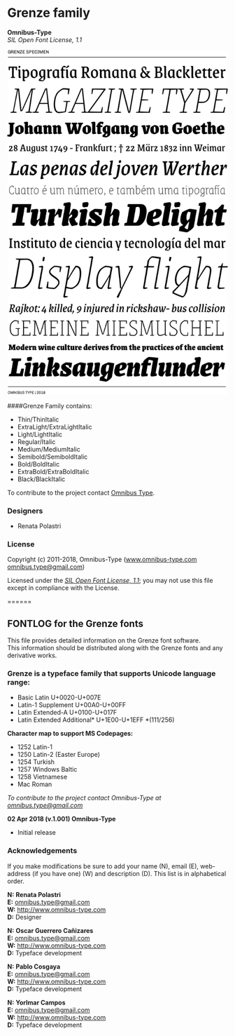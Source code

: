 # Grenze family

**Omnibus-Type**  
*SIL Open Font License, 1.1*


![Sample of Grenze Family.](sources/Grenze.png "Grenze Family")

####Grenze Family contains:

* Thin/ThinItalic
* ExtraLight/ExtraLightItalic
* Light/LightItalic
* Regular/Italic
* Medium/MediumItalic
* Semibold/SemiboldItalic
* Bold/BoldItalic
* ExtraBold/ExtraBoldItalic
* Black/BlackItalic

To contribute to the project contact [Omnibus Type](http://omnibus-type.com/).

### Designers

* Renata Polastri

### License

Copyright (c) 2011-2018, Omnibus-Type (www.omnibus-type.com omnibus.type@gmail.com)

Licensed under the [*SIL Open Font License, 1.1*](http://scripts.sil.org/OFL); you may not use this file except in compliance with the License.

======
## FONTLOG for the Grenze fonts

This file provides detailed information on the Grenze font software.  
This information should be distributed along with the Grenze fonts and any derivative works.

### Grenze is a typeface family that supports Unicode language range: 

* Basic Latin 				U+0020-U+007E
* Latin-1 Supplement 		U+00A0-U+00FF
* Latin Extended-A 			U+0100-U+017F
* Latin Extended Additional*	U+1E00-U+1EFF *(111/256)

**Character map to support MS Codepages:**
* 1252 Latin-1
* 1250 Latin-2 (Easter Europe)
* 1254 Turkish
* 1257 Windows Baltic
* 1258 Vietnamese
* Mac Roman

*To contribute to the project contact Omnibus-Type at omnibus.type@gmail.com*

**02 Apr 2018 (v.1.001) Omnibus-Type**  
- Initial release

### Acknowledgements

If you make modifications be sure to add your name (N), email (E), web-address
(if you have one) (W) and description (D). This list is in alphabetical order.

**N:** **Renata Polastri**  
**E:** omnibus.type@gmail.com  
**W:** http://www.omnibus-type.com  
**D:** Designer

**N:** **Oscar Guerrero Cañizares**  
**E:** omnibus.type@gmail.com  
**W:** http://www.omnibus-type.com  
**D:** Typeface development

**N:** **Pablo Cosgaya**  
**E:** omnibus.type@gmail.com  
**W:** http://www.omnibus-type.com  
**D:** Typeface development

**N:** **Yorlmar Campos**  
**E:** omnibus.type@gmail.com  
**W:** http://www.omnibus-type.com  
**D:** Typeface development

